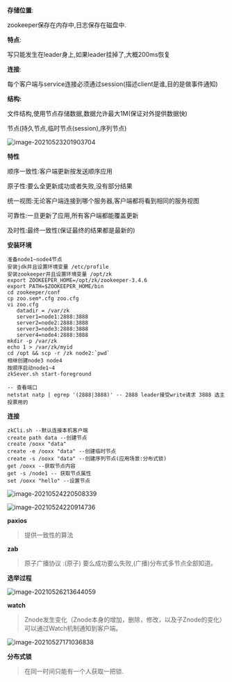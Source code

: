 **存储位置**:

zookeeper保存在内存中,日志保存在磁盘中.

**特点**:

写只能发生在leader身上,如果leader挂掉了,大概200ms恢复

**连接**:

每个客户端与service连接必须通过session(描述client是谁,目的是做事件通知)

**结构:**

文件结构,使用节点存储数据,数据允许最大1M(保证对外提供数据快)

节点(持久节点,临时节点(session),序列节点)

![image-20210523201903704](C:\Users\xuehy\AppData\Roaming\Typora\typora-user-images\image-20210523201903704.png)

**特性**

顺序一致性:客户端更新按发送顺序应用

原子性:要么全更新成功或者失败,没有部分结果

统一视图:无论客户端连接到哪个服务器,客户端都将看到相同的服务视图

可靠性:一旦更新了应用,所有客户端都能覆盖更新

及时性:最终一致性(保证最终的结果都是最新的)



**安装环境**

```shell
准备node1~node4节点
安装jdk并且设置环境变量 /etc/profile
安装zookeeper并且设置环境变量 /opt/zk
export ZOOKEEPER_HOME=/opt/zk/zookeeper-3.4.6
export PATH=$ZOOKEEPER_HOME/bin
cd zookeeper/conf
cp zoo.sem*.cfg zoo.cfg
vi zoo.cfg
   datadir = /var/zk
   server1=node1:2888:3888
   server2=node2:2888:3888
   server3=node3:2888:3888
   server4=node4:2888:3888
mkdir -p /var/zk
echo 1 > /var/zk/myid
cd /opt && scp -r /zk node2:`pwd`
相继创建node3 node4
按顺序启动node1~4
zkSever.sh start-foreground

-- 查看端口
netstat natp | egrep '(2888|3888)' -- 2888 leader接受write请求 3888 选主投票用的
```

**连接**

```shell
zkCli.sh --默认连接本机客户端
create path data --创建节点
create /ooxx "data"
create -e /ooxx "data" --创建临时节点
create -s /ooxx "data" --创建序列节点(应用场景:分布式锁)
get /ooxx --获取节点内容
get -s /node1 -- 获取节点属性
set /ooxx "hello" --设置节点
```

![image-20210524220508339](C:\Users\xuehy\AppData\Roaming\Typora\typora-user-images\image-20210524220508339.png)

![image-20210524220914736](C:\Users\xuehy\AppData\Roaming\Typora\typora-user-images\image-20210524220914736.png)

**paxios**

> 提供一致性的算法

**zab**

> 原子广播协议 :(原子) 要么成功要么失败,(广播)分布式多节点全部知道。



**选举过程**

![image-20210526213644059](C:\Users\xuehy\AppData\Roaming\Typora\typora-user-images\image-20210526213644059.png)

**watch**

> Znode发生变化（Znode本身的增加，删除，修改，以及子Znode的变化）可以通过Watch机制通知到客户端。

![image-20210527171036838](C:\Users\xuehy\AppData\Roaming\Typora\typora-user-images\image-20210527171036838.png)

**分布式锁**
> 在同一时间只能有一个人获取一把锁.